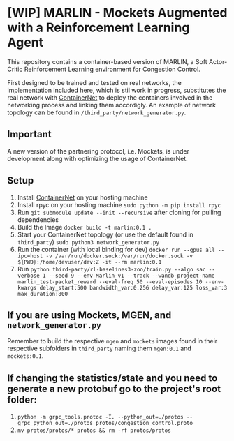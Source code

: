# [WIP] MARLIN - Mockets Augmented with a Reinforcement Learning Agent

This repository contains a container-based version of MARLIN, a Soft Actor-Critic Reinforcement Learning environment for Congestion Control.

First designed to be trained and tested on real networks, the implementation included here, which is stil work in progress, substitutes the real network with [ContainerNet](https://containernet.github.io/) to deploy the containers involved in the networking process and linking them accordigly.
An example of network topology can be found in `/third_party/network_generator.py`.

## Important
A new version of the partnering protocol, i.e. Mockets, is under development along with optimizing the usage of ContainerNet.

## Setup
1. Install [ContainerNet](https://containernet.github.io/#get-started) on your hosting machine
2. Install rpyc on your hosting machine `sudo python -m pip install rpyc`
3. Run `git submodule update --init --recursive` after cloning for pulling dependencies
4. Build the Image `docker build -t marlin:0.1 .`
5. Start your ContainerNet topology (or use the default found in `third_party`) `sudo python3 network_generator.py`
6. Run the container (with local binding for dev) `docker run --gpus all --ipc=host -v /var/run/docker.sock:/var/run/docker.sock -v ${PWD}:/home/devuser/dev:Z -it --rm marlin:0.1`
7. Run `python third-party/rl-baselines3-zoo/train.py --algo sac --verbose 1 --seed 9 --env Marlin-v1 --track --wandb-project-name marlin_test-packet_reward --eval-freq 50 --eval-episodes 10 --env-kwargs delay_start:500 bandwidth_var:0.256 delay_var:125 loss_var:3 max_duration:800`


## If you are using Mockets, MGEN, and `network_generator.py`
Remember to build the respective `mgen` and `mockets` images found in their respective subfolders in `third_party` naming them `mgen:0.1` and `mockets:0.1`.

## If changing the statistics/state and you need to generate a new protobuf go to the project's root folder:
1. `python -m grpc_tools.protoc -I. --python_out=./protos --grpc_python_out=./protos protos/congestion_control.proto`
2. `mv protos/protos/* protos && rm -rf protos/protos`
